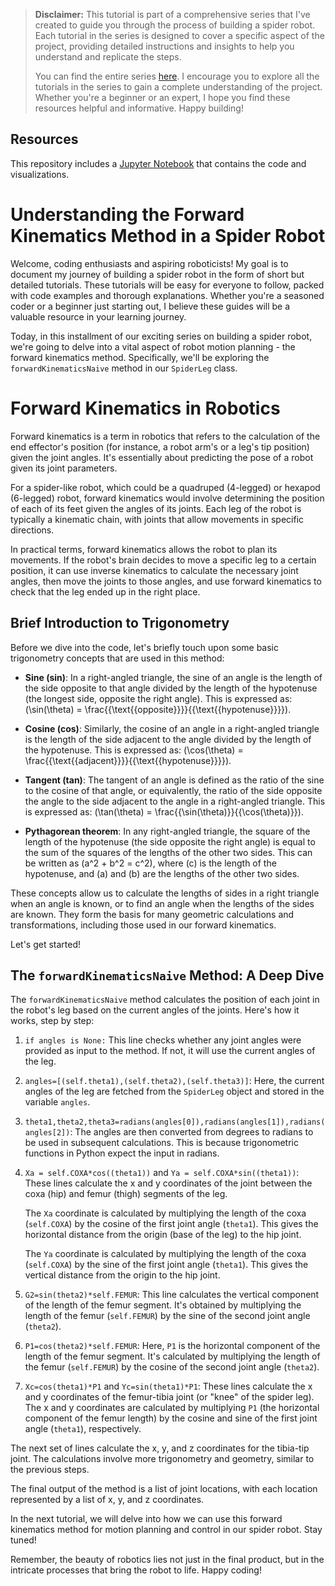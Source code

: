 > **Disclaimer:** This tutorial is part of a comprehensive series that I've created to guide you through the process of building a spider robot. Each tutorial in the series is designed to cover a specific aspect of the project, providing detailed instructions and insights to help you understand and replicate the steps.
> 
> You can find the entire series [here](../README.md). I encourage you to explore all the tutorials in the series to gain a complete understanding of the project. Whether you're a beginner or an expert, I hope you find these resources helpful and informative. Happy building!

## Resources

This repository includes a [Jupyter Notebook](forward_kinematics.ipynb) that contains the code and visualizations. 

# Understanding the Forward Kinematics Method in a Spider Robot

Welcome, coding enthusiasts and aspiring roboticists! My goal is to document my journey of building a spider robot in the form of short but detailed tutorials. These tutorials will be easy for everyone to follow, packed with code examples and thorough explanations. Whether you're a seasoned coder or a beginner just starting out, I believe these guides will be a valuable resource in your learning journey. 

Today, in this installment of our exciting series on building a spider robot, we're going to delve into a vital aspect of robot motion planning - the forward kinematics method. Specifically, we'll be exploring the `forwardKinematicsNaive` method in our `SpiderLeg` class.

# Forward Kinematics in Robotics

Forward kinematics is a term in robotics that refers to the calculation of the end effector's position (for instance, a robot arm's or a leg's tip position) given the joint angles. It's essentially about predicting the pose of a robot given its joint parameters.

For a spider-like robot, which could be a quadruped (4-legged) or hexapod (6-legged) robot, forward kinematics would involve determining the position of each of its feet given the angles of its joints. Each leg of the robot is typically a kinematic chain, with joints that allow movements in specific directions.

In practical terms, forward kinematics allows the robot to plan its movements. If the robot's brain decides to move a specific leg to a certain position, it can use inverse kinematics to calculate the necessary joint angles, then move the joints to those angles, and use forward kinematics to check that the leg ended up in the right place.

## Brief Introduction to Trigonometry

Before we dive into the code, let's briefly touch upon some basic trigonometry concepts that are used in this method:

- **Sine (sin)**: In a right-angled triangle, the sine of an angle is the length of the side opposite to that angle divided by the length of the hypotenuse (the longest side, opposite the right angle). This is expressed as: \(\sin(\theta) = \frac{{\text{{opposite}}}}{{\text{{hypotenuse}}}}\).

- **Cosine (cos)**: Similarly, the cosine of an angle in a right-angled triangle is the length of the side adjacent to the angle divided by the length of the hypotenuse. This is expressed as: \(\cos(\theta) = \frac{{\text{{adjacent}}}}{{\text{{hypotenuse}}}}\).

- **Tangent (tan)**: The tangent of an angle is defined as the ratio of the sine to the cosine of that angle, or equivalently, the ratio of the side opposite the angle to the side adjacent to the angle in a right-angled triangle. This is expressed as: \(\tan(\theta) = \frac{{\sin(\theta)}}{{\cos(\theta)}}\).

- **Pythagorean theorem**: In any right-angled triangle, the square of the length of the hypotenuse (the side opposite the right angle) is equal to the sum of the squares of the lengths of the other two sides. This can be written as \(a^2 + b^2 = c^2\), where \(c\) is the length of the hypotenuse, and \(a\) and \(b\) are the lengths of the other two sides.

These concepts allow us to calculate the lengths of sides in a right triangle when an angle is known, or to find an angle when the lengths of the sides are known. They form the basis for many geometric calculations and transformations, including those used in our forward kinematics.

Let's get started!

## The `forwardKinematicsNaive` Method: A Deep Dive

The `forwardKinematicsNaive` method calculates the position of each joint in the robot's leg based on the current angles of the joints. Here's how it works, step by step:

1. `if angles is None:` This line checks whether any joint angles were provided as input to the method. If not, it will use the current angles of the leg.

2. `angles=[(self.theta1),(self.theta2),(self.theta3)]`: Here, the current angles of the leg are fetched from the `SpiderLeg` object and stored in the variable `angles`.

3. `theta1,theta2,theta3=radians(angles[0]),radians(angles[1]),radians(angles[2])`: The angles are then converted from degrees to radians to be used in subsequent calculations. This is because trigonometric functions in Python expect the input in radians.

4. `Xa = self.COXA*cos((theta1))` and `Ya = self.COXA*sin((theta1))`: These lines calculate the x and y coordinates of the joint between the coxa (hip) and femur (thigh) segments of the leg. 

   The `Xa` coordinate is calculated by multiplying the length of the coxa (`self.COXA`) by the cosine of the first joint angle (`theta1`). This gives the horizontal distance from the origin (base of the leg) to the hip joint.
   
   The `Ya` coordinate is calculated by multiplying the length of the coxa (`self.COXA`) by the sine of the first joint angle (`theta1`). This gives the vertical distance from the origin to the hip joint.

5. `G2=sin(theta2)*self.FEMUR`: This line calculates the vertical component of the length of the femur segment. It's obtained by multiplying the length of the femur (`self.FEMUR`) by the sine of the second joint angle (`theta2`).

6. `P1=cos(theta2)*self.FEMUR`: Here, `P1` is the horizontal component of the length of the femur segment. It's calculated by multiplying the length of the femur (`self.FEMUR`) by the cosine of the second joint angle (`theta2`).

7. `Xc=cos(theta1)*P1` and `Yc=sin(theta1)*P1`: These lines calculate the x and y coordinates of the femur-tibia joint (or "knee" of the spider leg). The x and y coordinates are calculated by multiplying `P1` (the horizontal component of the femur length) by the cosine and sine of the first joint angle (`theta1`), respectively.

The next set of lines calculate the x, y, and z coordinates for the tibia-tip joint. The calculations involve more trigonometry and geometry, similar to the previous steps.

The final output of the method is a list of joint locations, with each location represented by a list of x, y, and z coordinates.

In the next tutorial, we will delve into how we can use this forward kinematics method for motion planning and control in our spider robot. Stay tuned!

Remember, the beauty of robotics lies not just in the final product, but in the intricate processes that bring the robot to life. Happy coding!